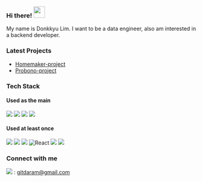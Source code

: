 ### Hi there! <img src="https://raw.githubusercontent.com/MartinHeinz/MartinHeinz/master/wave.gif" width="30px">
<p>
  My name is Donkkyu Lim. I want to be a data engineer, also am interested in a backend developer.
</p>

### Latest Projects
- [Homemaker-project](https://github.com/4plus6is10)   
- [Probono-project](https://github.com/ProbonoProject/Probono-project.git)   

### Tech Stack
#### Used as the main
<p>
<img src="https://img.shields.io/badge/Java-1E8CBE?style=flat-square&logo=java&logoColor=white"/>
<img src="https://img.shields.io/badge/Python-3766AB?style=flat-square&logo=Python&logoColor=white"/> 
<img src="https://img.shields.io/badge/Spring-brightgreen?style=flat-square&logo=spring&logoColor=white"/>
<img src="https://img.shields.io/badge/Spring_Boot-6DB33F?style=flat-square&logo=springboot&logoColor=white"/>
</p>

#### Used at least once
<p>
<img src="https://img.shields.io/badge/HTML5-E34F26?&style=flat-square&logo=html5&logoColor=white"/>
<img src="https://img.shields.io/badge/CSS3-1572B6?style=flat-square&logo=css3&logoColor=white" />
<img src="https://img.shields.io/badge/JavaScript-323330?style=flat-square&logo=javascript&logoColor=F7DF1E" />
<img alt="React" src="https://img.shields.io/badge/-React-45b8d8?style=flat-square&logo=react&logoColor=white" />
<img src="https://img.shields.io/badge/Flask-000000?style=flat-square&logo=flask&logoColor=white"/>
<img src="https://img.shields.io/badge/Hadoop-66CCFF?style=flat-square&logo=apachehadoop&logoColor=white"/>
</p>

### Connect with me
<img src="https://img.shields.io/badge/Gmail-EA4335?style=flat-square&logo=gmail&logoColor=white"/> : gitdaram@gmail.com
